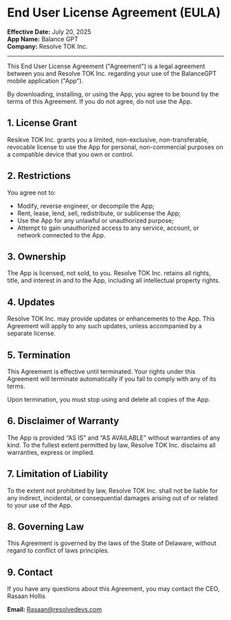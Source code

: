 # End User License Agreement (EULA)

**Effective Date:** July 20, 2025  
**App Name:** Balance GPT  
**Company:** Resolve TOK Inc.

---

This End User License Agreement ("Agreement") is a legal agreement between you and Resolve TOK Inc. regarding your use of the BalanceGPT mobile application ("App").

By downloading, installing, or using the App, you agree to be bound by the terms of this Agreement. If you do not agree, do not use the App.

## 1. License Grant

Resikve TOK Inc. grants you a limited, non-exclusive, non-transferable, revocable license to use the App for personal, non-commercial purposes on a compatible device that you own or control.

## 2. Restrictions

You agree not to:

- Modify, reverse engineer, or decompile the App;
- Rent, lease, lend, sell, redistribute, or sublicense the App;
- Use the App for any unlawful or unauthorized purpose;
- Attempt to gain unauthorized access to any service, account, or network connected to the App.

## 3. Ownership

The App is licensed, not sold, to you. Resolve TOK Inc. retains all rights, title, and interest in and to the App, including all intellectual property rights.

## 4. Updates

Resolve TOK Inc. may provide updates or enhancements to the App. This Agreement will apply to any such updates, unless accompanied by a separate license.

## 5. Termination

This Agreement is effective until terminated. Your rights under this Agreement will terminate automatically if you fail to comply with any of its terms.

Upon termination, you must stop using and delete all copies of the App.

## 6. Disclaimer of Warranty

The App is provided “AS IS” and “AS AVAILABLE” without warranties of any kind. To the fullest extent permitted by law, Resolve TOK Inc. disclaims all warranties, express or implied.

## 7. Limitation of Liability

To the extent not prohibited by law, Resolve TOK Inc. shall not be liable for any indirect, incidental, or consequential damages arising out of or related to your use of the App.

## 8. Governing Law

This Agreement is governed by the laws of the State of Delaware, without regard to conflict of laws principles.

## 9. Contact

If you have any questions about this Agreement, you may contact the CEO, Rasaan Hollis

**Email:** Rasaan@resolvedevs.com
